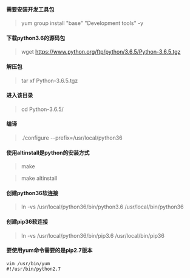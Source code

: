 #### 需要安装开发工具包
> yum group install  "base" "Development tools" -y
#### 下载python3.6的源码包
> wget https://www.python.org/ftp/python/3.6.5/Python-3.6.5.tgz
#### 解压包
> tar xf Python-3.6.5.tgz
#### 进入该目录
> cd Python-3.6.5/
#### 编译
> ./configure --prefix=/usr/local/python36
#### 使用altinstall是python的安装方式
> make

> make altinstall
#### 创建python36软连接
> ln -vs /usr/local/python36/bin/python3.6 /usr/local/bin/python36
#### 创建pip36软连接
> ln -vs /usr/local/python36/bin/pip3.6 /usr/local/bin/pip36
#### 要使用yum命令需要的是pip2.7版本
```
vim /usr/bin/yum
#!/usr/bin/python2.7
```
